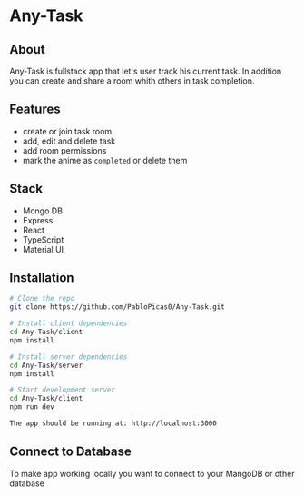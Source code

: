 # Any-Task

## About
Any-Task is fullstack app that let's user track his current task. In addition you can create and share a room whith others in task completion.

## Features
* create or join task room
* add, edit and delete task
* add room permissions 
* mark the anime as `completed` or delete them

## Stack
* Mongo DB
* Express
* React
* TypeScript
* Material UI

## Installation
```bash
# Clone the repo
git clone https://github.com/PabloPicas0/Any-Task.git

# Install client dependencies
cd Any-Task/client
npm install

# Install server dependencies
cd Any-Task/server
npm install

# Start development server
cd Any-Task/client
npm run dev

The app should be running at: http://localhost:3000
```
## Connect to Database
To make app working locally you want to connect to your MangoDB or other database